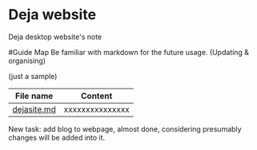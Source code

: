 # Deja website
Deja desktop website's note

#Guide Map
Be familiar with markdown for the future usage.
(Updating & organising)

(just a sample)

| File name | Content|
| --------- |:-------:|
|[dejasite.md](https://github.com/woodghost/notes/blob/master/dejasite/dejasite.md)| xxxxxxxxxxxxxxx| 


New task: add blog to webpage, almost done, considering presumably changes will be added into it.
